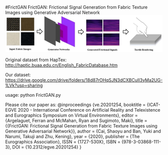 #FrictGAN
FrictGAN: Frictional Signal Generation from Fabric Texture Images using Generative Adversarial Network
![image](https://github.com/shaoyuca/FrictGAN/blob/main/tesaer.jpg)

Original dataset from HapTex: http://haptic.buaa.edu.cn/English_FabricDatabase.htm


Our dataset: https://drive.google.com/drive/folders/18d87rOHqSJN3dCXBCuII3yMa2UG-1LVk?usp=sharing


usage: python FrictGAN.py

Please cite our paper as: @inproceedings {ve.20201254,
booktitle = {ICAT-EGVE 2020 - International Conference on Artificial Reality and Telexistence and Eurographics Symposium on Virtual Environments},
editor = {Argelaguet, Ferran and McMahan, Ryan and Sugimoto, Maki},
title = {{FrictGAN: Frictional Signal Generation from Fabric Texture Images using Generative Adversarial Network}},
author = {Cai, Shaoyu and Ban, Yuki and Narumi, Takuji and Zhu, Kening},
year = {2020},
publisher = {The Eurographics Association},
ISSN = {1727-530X},
ISBN = {978-3-03868-111-3},
DOI = {10.2312/egve.20201254}
}
